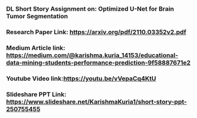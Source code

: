 ### DL Short Story Assignment on: Optimized U-Net for Brain Tumor Segmentation 
### Research Paper Link: https://arxiv.org/pdf/2110.03352v2.pdf
### Medium Article link: https://medium.com/@karishma.kuria_14153/educational-data-mining-students-performance-prediction-9f58887671e2
### Youtube Video link:https://youtu.be/vVepaCq4KtU
### Slideshare PPT Link: https://www.slideshare.net/KarishmaKuria1/short-story-ppt-250755455
